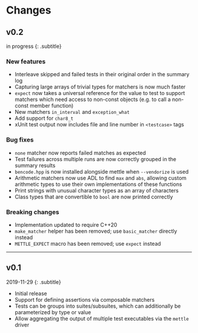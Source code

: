 # Changes

## v0.2
in progress
{: .subtitle}

### New features
- Interleave skipped and failed tests in their original order in the summary log
- Capturing large arrays of trivial types for matchers is now much faster
- `expect` now takes a universal reference for the value to test to support
  matchers which need access to non-const objects (e.g. to call a non-const
  member function)
- New matchers `in_interval` and `exception_what`
- Add support for `char8_t`
- xUnit test output now includes file and line number in `<testcase>` tags

### Bug fixes
- `none` matcher now reports failed matches as expected
- Test failures across multiple runs are now correctly grouped in the summary
  results
- `bencode.hpp` is now installed alongside mettle when `--vendorize` is used
- Arithmetic matchers now use ADL to find `max` and `abs`, allowing custom
  arithmetic types to use their own implementations of these functions
- Print strings with unusual character types as an array of characters
- Class types that are convertible to `bool` are now printed correctly

### Breaking changes
- Implementation updated to require C++20
- `make_matcher` helper has been removed; use `basic_matcher` directly instead
- `METTLE_EXPECT` macro has been removed; use `expect` instead

---

## v0.1
2019-11-29
{: .subtitle}

- Initial release
- Support for defining assertions via composable matchers
- Tests can be groups into suites/subsuites, which can additionally be
  parameterized by type or value
- Allow aggregating the output of multiple test executables via the `mettle`
  driver
